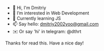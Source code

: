 - 👋 Hi, I'm Dmitriy
- 👀 I’m interested in Web Development
- 🌱 Currently learning JS
- 📫 Say hello: dmitriy2002yoo@gmail.com
- ✉️ Or say 'hi' in telegram: @dthrt

Thanks for read this. Have a nice day!

<!---
DTHRT/DTHRT is a ✨ special ✨ repository because its `README.md` (this file) appears on your GitHub profile.
You can click the Preview link to take a look at your changes.
--->

